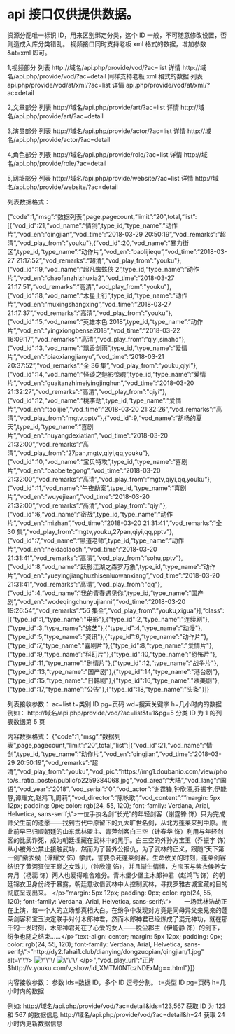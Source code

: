 # api 接口仅供提供数据。

资源分配唯一标识 ID，用来区别绑定分类，这个 ID 一般，不可随意修改设置，否则造成入库分类错乱。
视频接口同时支持老板 xml 格式的数据，增加参数 &at=xml 即可。

1,视频部分
列表 http://域名/api.php/provide/vod/?ac=list
详情 http://域名/api.php/provide/vod/?ac=detail
同样支持老板 xml 格式的数据
列表 api.php/provide/vod/at/xml/?ac=list
详情 api.php/provide/vod/at/xml/?ac=detail

2,文章部分
列表 http://域名/api.php/provide/art/?ac=list
详情 http://域名/api.php/provide/art/?ac=detail

3,演员部分
列表 http://域名/api.php/provide/actor/?ac=list
详情 http://域名/api.php/provide/actor/?ac=detail

4,角色部分
列表 http://域名/api.php/provide/role/?ac=list
详情 http://域名/api.php/provide/role/?ac=detail

5,网址部分
列表 http://域名/api.php/provide/website/?ac=list
详情 http://域名/api.php/provide/website/?ac=detail

列表数据格式：

{"code":1,“msg”:“数据列表”,page,pagecount,“limit”:“20”,total,“list”:[{"vod_id":21,“vod_name”:“情剑”,type_id,“type_name”:“动作片”,“vod_en”:“qingjian”,“vod_time”:“2018-03-29 20:50:19”,“vod_remarks”:“超清”,“vod_play_from”:"youku"},{"vod_id":20,“vod_name”:“暴力街区”,type_id,“type_name”:“动作片”,“vod_en”:“baolijiequ”,“vod_time”:“2018-03-27 21:17:52”,“vod_remarks”:“超清”,“vod_play_from”:"youku"},{"vod_id":19,“vod_name”:“超凡蜘蛛侠 2”,type_id,“type_name”:“动作片”,“vod_en”:“chaofanzhizhuxia2”,“vod_time”:“2018-03-27 21:17:51”,“vod_remarks”:“高清”,“vod_play_from”:"youku"},{"vod_id":18,“vod_name”:“木星上行”,type_id,“type_name”:“动作片”,“vod_en”:“muxingshangxing”,“vod_time”:“2018-03-27 21:17:37”,“vod_remarks”:“高清”,“vod_play_from”:"youku"},{"vod_id":15,“vod_name”:“英雄本色 2018”,type_id,“type_name”:“动作片”,“vod_en”:“yingxiongbense2018”,“vod_time”:“2018-03-22 16:09:17”,“vod_remarks”:“高清”,“vod_play_from”:“qiyi,sinahd”},{"vod_id":13,“vod_name”:“飘香剑雨”,type_id,“type_name”:“爱情片”,“vod_en”:“piaoxiangjianyu”,“vod_time”:“2018-03-21 20:37:52”,“vod_remarks”:“全 36 集”,“vod_play_from”:“youku,qiyi”},{"vod_id":14,“vod_name”:“怪谈之魅影惊魂”,type_id,“type_name”:“爱情片”,“vod_en”:“guaitanzhimeiyingjinghun”,“vod_time”:“2018-03-20 21:32:27”,“vod_remarks”:“高清”,“vod_play_from”:"qiyi"},{"vod_id":12,“vod_name”:“桃李劫”,type_id,“type_name”:“爱情片”,“vod_en”:“taolijie”,“vod_time”:“2018-03-20 21:32:26”,“vod_remarks”:“高清”,“vod_play_from”:“mgtv,pptv”},{"vod_id":9,“vod_name”:“胡杨的夏天”,type_id,“type_name”:“喜剧片”,“vod_en”:“huyangdexiatian”,“vod_time”:“2018-03-20 21:32:00”,“vod_remarks”:“高清”,“vod_play_from”:“27pan,mgtv,qiyi,qq,youku”},{"vod_id":10,“vod_name”:“宝贝特攻”,type_id,“type_name”:“喜剧片”,“vod_en”:“baobeitegong”,“vod_time”:“2018-03-20 21:32:00”,“vod_remarks”:“高清”,“vod_play_from”:“mgtv,qiyi,qq,youku”},{"vod_id":11,“vod_name”:“午夜劫案”,type_id,“type_name”:“喜剧片”,“vod_en”:“wuyejiean”,“vod_time”:“2018-03-20 21:32:00”,“vod_remarks”:“高清”,“vod_play_from”:"qiyi"},{"vod_id":6,“vod_name”:“密战”,type_id,“type_name”:“动作片”,“vod_en”:“mizhan”,“vod_time”:“2018-03-20 21:31:41”,“vod_remarks”:“全 30 集”,“vod_play_from”:“mgtv,youku,27pan,qiyi,qq,pptv”},{"vod_id":7,“vod_name”:“黑道老师”,type_id,“type_name”:“动作片”,“vod_en”:“heidaolaoshi”,“vod_time”:“2018-03-20 21:31:41”,“vod_remarks”:“高清”,“vod_play_from”:“sohu,pptv”},{"vod_id":8,“vod_name”:“跃影江湖之森罗万象”,type_id,“type_name”:“动作片”,“vod_en”:“yueyingjianghuzhisenluowanxiang”,“vod_time”:“2018-03-20 21:31:41”,“vod_remarks”:“高清”,“vod_play_from”:"qq"},{"vod_id":4,“vod_name”:“我的青春遇见你”,type_id,“type_name”:“国产剧”,“vod_en”:“wodeqingchunyujianni”,“vod_time”:“2018-03-20 19:26:54”,“vod_remarks”:“56 集全”,“vod_play_from”:“youku,xigua”}],“class”:[{"type_id":1,“type_name”:"电影"},{"type_id":2,“type_name”:"连续剧"},{"type_id":3,“type_name”:"综艺"},{"type_id":4,“type_name”:"动漫"},{"type_id":5,“type_name”:"资讯"},{"type_id":6,“type_name”:"动作片"},{"type_id":7,“type_name”:"喜剧片"},{"type_id":8,“type_name”:"爱情片"},{"type_id":9,“type_name”:"科幻片"},{"type_id":10,“type_name”:"恐怖片"},{"type_id":11,“type_name”:"剧情片"},{"type_id":12,“type_name”:"战争片"},{"type_id":13,“type_name”:"国产剧"},{"type_id":14,“type_name”:"港台剧"},{"type_id":15,“type_name”:"日韩剧"},{"type_id":16,“type_name”:"欧美剧"},{"type_id":17,“type_name”:"公告"},{"type_id":18,“type_name”:"头条"}]}

列表接收参数：
ac=list
t=类别 ID
pg=页码
wd=搜索关键字
h=几小时内的数据
例如： http://域名/api.php/provide/vod/?ac=list&t=1&pg=5 分类 ID 为 1 的列表数据第 5 页

内容数据格式：
{"code":1,“msg”:“数据列表”,page,pagecount,“limit”:“20”,total,“list”:[{"vod_id":21,“vod_name”:“情剑”,type_id,“type_name”:“动作片”,“vod_en”:“qingjian”,“vod_time”:“2018-03-29 20:50:19”,“vod_remarks”:“超清”,“vod_play_from”:“youku”,“vod_pic”:“https:\/\/img1.doubanio.com\/view\/photo\/s_ratio_poster\/public\/p2259384068.jpg”,“vod_area”:“大陆”,“vod_lang”:“国语”,“vod_year”:“2018”,“vod_serial”:“0”,“vod_actor”:“谢霆锋,钟欣潼,乔振宇,伊能静,谭耀文,赵鸿飞,周莉”,“vod_director”:“陈咏歌”,“vod_content”:“”margin: 5px 12px; padding: 0px; color: rgb(24, 55, 120); font-family: Verdana, Arial, Helvetica, sans-serif;\“>一位手执名剑“长光”的年轻剑客（谢霆锋 饰）只为完成师父生前的遗愿——找到古代中原留下的九大旷世名剑，从北方蓬莱来到中原。而此前早已归顺朝廷的山东武林盟主、青萍剑客白三空（计春华 饰）利用与年轻剑客的比武诈死，成为朝廷埋藏在武林中的黑手。白三空的外孙方宝玉（乔振宇 饰）从小被外公禁止接触武功，然而为了替外公报仇，为了武林的正义，跟随“天下第一剑”紫衣候（谭耀文 饰）学武，誓要杀死蓬莱剑客。生命攸关的时刻，蓬莱剑客结识了黄河狂侠王巅之女珠儿（钟欣潼 饰），并且渐生情愫，方宝玉与紫衣候养女奔月（杨蕊 饰）两人也爱得难舍难分。青木堡少堡主木郎神君（赵鸿飞 饰）的朝廷锦衣卫身份终于暴露，朝廷意欲借武林中人控制武林，寻找罗雅古城宝藏的目的彻底呈现出来。 <\/p>”margin: 5px 12px; padding: 0px; color: rgb(24, 55, 120); font-family: Verdana, Arial, Helvetica, sans-serif;\“>　　一场武林浩劫正在上演，每一个人的立场都真相大白。在纷争中发现对方竟是同母异父亲兄亲的蓬莱剑客和宝玉决定联手对付木郎神君，然而木郎神君已经炼成了混元神功，就在那千钧一发时刻，木郎神君死在了心爱的女人——脱尘郡主（伊能静 饰）的剑下，纷争也随之结束……<\/p>”text-align: center; margin: 5px 12px; padding: 0px; color: rgb(24, 55, 120); font-family: Verdana, Arial, Helvetica, sans-serif;\“>”http:\/\/dy2.fahai1.club\/dianying\/dongzuopian\/qingjian\/1.jpg\" alt=\“\”\/> <img src=\“http:\/\/dy2.fahai1.club\/dianying\/dongzuopian\/qingjian\/2.jpg\” alt=\“\”\/> <img src=\“http:\/\/dy2.fahai1.club\/dianying\/dongzuopian\/qingjian\/3.jpg\” alt=\“\”\/> <\/p>",“vod_play_url”:“正片$http:\/\/v.youku.com\/v_show\/id_XMTM0NTczNDExMg==.html”}]}

内容接收参数：
参数 ids=数据 ID，多个 ID 逗号分割。
t=类型 ID
pg=页码
h=几小时内的数据

例如: http://域名/api.php/provide/vod/?ac=detail&ids=123,567 获取 ID 为 123 和 567 的数据信息
http://域名/api.php/provide/vod/?ac=detail&h=24 获取 24 小时内更新数据信息
